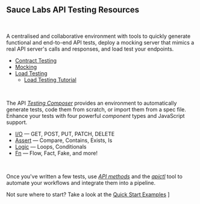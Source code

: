 
## Sauce Labs API Testing Resources

<br>

 A centralised and collaborative environment with tools to quickly generate functional and end-to-end API tests, deploy a mocking server that mimics a real API server's calls and responses, and load test your endpoints.

- [Contract Testing][api-contract]  
- [Mocking][api-mock]  
- [Load Testing][api-load-docs]
  - [Load Testing Tutorial][api-load-tutorial]

<br>

The API [_Testing Composer_][api-composer] provides an environment to automatically generate tests, code them from scratch, or import them from a spec file. Enhance your tests with four powerful _component_ types and JavaScript support.

- [I/O][api-composer-io] — GET, POST, PUT, PATCH, DELETE
- [Assert][api-composer-assert] — Compare, Contains, Exists, Is
- [Logic][api-composer-logic] — Loops, Conditionals
- [Fn][api-composer-fn] — Flow, Fact, Fake, and more!

<br>


Once you've written a few tests, use [_API methods_][api-methods] and the [_apictl_][api-ctl] tool to automate your workflows and integrate them into a pipeline.


Not sure where to start? Take a look at the [Quick Start Examples](./examples.md)
]

<br>




[api-composer]: https://docs.saucelabs.com/api-testing/composer
[api-composer-io]: https://docs.saucelabs.com/api-testing/composer/io-components
[api-composer-assert]: https://docs.saucelabs.com/api-testing/composer/assertion-components
[api-composer-logic]: https://docs.saucelabs.com/api-testing/composer/logical-components
[api-composer-fn]: https://docs.saucelabs.com/api-testing/composer/other-components

[api-mock]: https://docs.saucelabs.com/api-testing/mocking
[api-load-docs]: https://docs.saucelabs.com/api-testing/load-testing
[api-load-tutorial]: https://saucelabs.com/blog/api-load-testing-tutorial
[api-contract]: https://docs.saucelabs.com/api-testing/contract-testing

[api-methods]: https://docs.saucelabs.com/dev/api/api-testing
[api-ctl]: https://docs.saucelabs.com/api-testing/integrations/apifctl-cicd-integration/#apifctl-commands
